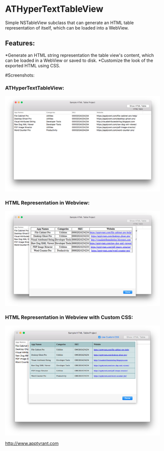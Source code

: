 # ATHyperTextTableView
Simple NSTableView subclass that can generate an HTML table representation of itself, which can be loaded into a WebView.

## Features:
*Generate an HTML string representation the table view's content, which can be loaded in a WebView or saved to disk.
*Customize the look of the exported HTML using CSS.

#Screenshots:
### ATHyperTextTableView:
![Screenshot of ATHyperTextTableView](https://github.com/AppTyrant/ATHyperTextTableView/blob/master/Sample%20HTML%20Table%20Project/NSTableViewScreenshot.png "ATHyperTextTableView")

### HTML Representation in Webview:
![Screenshot of ATHyperTextTableView](https://github.com/AppTyrant/ATHyperTextTableView/blob/master/Sample%20HTML%20Table%20Project/WebviewScreenshot.png "ATHyperTextTableView")

### HTML Representation in Webview with Custom CSS:
![Screenshot of ATHyperTextTableView](https://github.com/AppTyrant/ATHyperTextTableView/blob/master/Sample%20HTML%20Table%20Project/WebviewScreenshotCustomCSS.png "ATHyperTextTableView")

http://www.apptyrant.com
